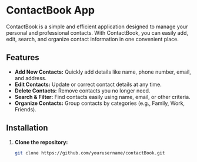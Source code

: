# ContactBook App

ContactBook is a simple and efficient application designed to manage your personal and professional contacts. With ContactBook, you can easily add, edit, search, and organize contact information in one convenient place.

## Features

- **Add New Contacts:** Quickly add details like name, phone number, email, and address.
- **Edit Contacts:** Update or correct contact details at any time.
- **Delete Contacts:** Remove contacts you no longer need.
- **Search & Filter:** Find contacts easily using name, email, or other criteria.
- **Organize Contacts:** Group contacts by categories (e.g., Family, Work, Friends).

## Installation

1. **Clone the repository:**
   ```bash
   git clone https://github.com/yourusername/contactBook.git
